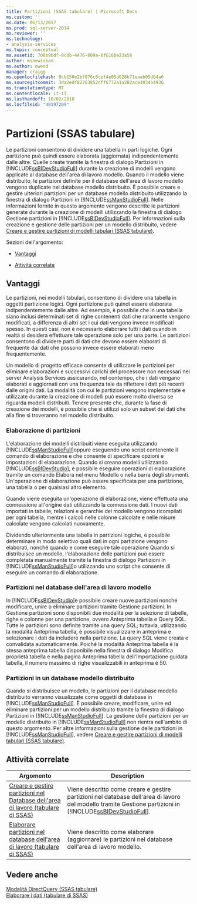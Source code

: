 ```yaml
---
title: Partizioni (SSAS tabulare) | Microsoft Docs
ms.custom: ''
ms.date: 06/13/2017
ms.prod: sql-server-2014
ms.reviewer: ''
ms.technology:
- analysis-services
ms.topic: conceptual
ms.assetid: 708b9bdf-8c0b-4476-809a-8f616be23a58
author: minewiskan
ms.author: owend
manager: craigg
ms.openlocfilehash: 0cb150e2bf076c6cef4e05d626b71eaab05d64a6
ms.sourcegitcommit: 3da2edf82763852cff6772a1a282ace3034b4936
ms.translationtype: MT
ms.contentlocale: it-IT
ms.lasthandoff: 10/02/2018
ms.locfileid: "48197209"
---
```

# <a name="partitions-ssas-tabular"></a>Partizioni (SSAS tabulare)
  Le partizioni consentono di dividere una tabella in parti logiche. Ogni partizione può quindi essere elaborata (aggiornata) indipendentemente dalle altre. Quelle create tramite la finestra di dialogo Partizioni in [!INCLUDE[ssBIDevStudioFull](../../includes/ssbidevstudiofull-md.md)] durante la creazione di modelli vengono applicate al database dell'area di lavoro modello. Quando il modello viene distribuito, le partizioni definite per il database dell'area di lavoro modello vengono duplicate nel database modello distribuito. È possibile creare e gestire ulteriori partizioni per un database modello distribuito utilizzando la finestra di dialogo Partizioni in [!INCLUDE[ssManStudioFull](../../includes/ssmanstudiofull-md.md)].  Nelle informazioni fornite in questo argomento vengono descritte le partizioni generate durante la creazione di modelli utilizzando la finestra di dialogo Gestione partizioni in [!INCLUDE[ssBIDevStudioFull](../../includes/ssbidevstudiofull-md.md)]. Per informazioni sulla creazione e gestione delle partizioni per un modello distribuito, vedere [Creare e gestire partizioni di modelli tabulari &#40;SSAS tabulare&#41;](create-and-manage-tabular-model-partitions-ssas-tabular.md).  
  
 Sezioni dell'argomento:  
  
-   [Vantaggi](#bkmk_benefits)  
  
-   [Attività correlate](#bkmk_related_tasks)  
  
##  <a name="bkmk_benefits"></a> Vantaggi  
 Le partizioni, nei modelli tabulari, consentono di dividere una tabella in oggetti partizione logici. Ogni partizione può quindi essere elaborata indipendentemente dalle altre. Ad esempio, è possibile che in una tabella siano inclusi determinati set di righe contenenti dati che raramente vengono modificati, a differenza di altri set i cui dati vengono invece modificati spesso. In questi casi, non è necessario elaborare tutti i dati quando in realtà si desidera effettuare tale operazione solo per una parte. Le partizioni consentono di dividere parti di dati che devono essere elaborati di frequente dai dati che possono invece essere elaborati meno frequentemente.  
  
 Un modello di progetto efficace consente di utilizzare le partizioni per eliminare elaborazioni e successivi carichi del processore non necessari nei server Analysis Services assicurando, nel contempo, che i dati vengano elaborati e aggiornati con una frequenza tale da riflettere i dati più recenti dalle origini dati. La modalità con cui le partizioni vengono implementate e utilizzate durante la creazione di modelli può essere molto diversa se riguarda modelli distribuiti. Tenere presente che, durante la fase di creazione dei modelli, è possibile che si utilizzi solo un subset dei dati che alla fine si troveranno nel modello distribuito.  
  
### <a name="processing-partitions"></a>Elaborazione di partizioni  
 L'elaborazione dei modelli distribuiti viene eseguita utilizzando [!INCLUDE[ssManStudioFull](../../includes/ssmanstudiofull-md.md)]oppure eseguendo uno script contenente il comando di elaborazione e che consente di specificare opzioni e impostazioni di elaborazione. Quando si creano modelli utilizzando [!INCLUDE[ssBIDevStudio](../../includes/ssbidevstudio-md.md)], è possibile eseguire operazioni di elaborazione tramite un comando Elabora nel menu Modello o nella barra degli strumenti. Un'operazione di elaborazione può essere specificata per una partizione, una tabella o per qualsiasi altro elemento.  
  
 Quando viene eseguita un'operazione di elaborazione, viene effettuata una connessione all'origine dati utilizzando la connessione dati. I nuovi dati importati in tabelle, relazioni e gerarchie del modello vengono ricompilati per ogni tabella, mentre i calcoli nelle colonne calcolate e nelle misure calcolate vengono calcolati nuovamente.  
  
 Dividendo ulteriormente una tabella in partizioni logiche, è possibile determinare in modo selettivo quali dati in ogni partizione vengono elaborati, nonché quando e come eseguire tale operazione Quando si distribuisce un modello, l'elaborazione delle partizioni può essere completata manualmente tramite la finestra di dialogo Partizioni in [!INCLUDE[ssManStudioFull](../../includes/ssmanstudiofull-md.md)]o utilizzando uno script che consente di eseguire un comando di elaborazione.  
  
### <a name="partitions-in-the-model-workspace-database"></a>Partizioni nel database dell'area di lavoro modello  
 In [!INCLUDE[ssBIDevStudio](../../includes/ssbidevstudio-md.md)]è possibile creare nuove partizioni nonché modificare, unire o eliminare partizioni tramite Gestione partizioni. In Gestione partizioni sono disponibili due modalità per la selezione di tabelle, righe e colonne per una partizione, ovvero Anteprima tabella e Query SQL. Tutte le partizioni sono definite tramite una query SQL; tuttavia, utilizzando la modalità Anteprima tabella, è possibile visualizzare in anteprima e selezionare i dati da includere nella partizione. La query SQL viene creata e convalidata automaticamente. Poiché la modalità Anteprima tabella è la stessa anteprima tabella disponibile nella finestra di dialogo Modifica proprietà tabella e nella pagina Anteprima tabella dell'Importazione guidata tabella, il numero massimo di righe visualizzabili in anteprima è 50.  
  
### <a name="partitions-in-a-deployed-model-database"></a>Partizioni in un database modello distribuito  
 Quando si distribuisce un modello, le partizioni per il database modello distribuito verranno visualizzate come oggetti di database in [!INCLUDE[ssManStudioFull](../../includes/ssmanstudiofull-md.md)]. È possibile creare, modificare, unire ed eliminare partizioni per un modello distribuito tramite la finestra di dialogo Partizioni in [!INCLUDE[ssManStudioFull](../../includes/ssmanstudiofull-md.md)]. La gestione delle partizioni per un modello distribuito in [!INCLUDE[ssManStudioFull](../../includes/ssmanstudiofull-md.md)] non rientra nell'ambito di questo argomento. Per altre informazioni sulla gestione delle partizioni in [!INCLUDE[ssManStudioFull](../../includes/ssmanstudiofull-md.md)], vedere [Creare e gestire partizioni di modelli tabulari &#40;SSAS tabulare&#41;](create-and-manage-tabular-model-partitions-ssas-tabular.md).  
  
##  <a name="bkmk_related_tasks"></a> Attività correlate  
  
|Argomento|Description|  
|-----------|-----------------|  
|[Creare e gestire partizioni nel Database dell'area di lavoro &#40;tabulare di SSAS&#41;](workspace-database-ssas-tabular.md)|Viene descritto come creare e gestire partizioni nel database dell'area di lavoro del modello tramite Gestione partizioni in [!INCLUDE[ssBIDevStudioFull](../../includes/ssbidevstudiofull-md.md)].|  
|[Elaborare partizioni nel database dell'area di lavoro &#40;tabulare di SSAS&#41;](process-partitions-in-the-workspace-databse-ssas-tabular.md)|Viene descritto come elaborare (aggiornare) le partizioni nel database dell'area di lavoro modello.|  
  
## <a name="see-also"></a>Vedere anche  
 [Modalità DirectQuery &#40;SSAS tabulare&#41;](directquery-mode-ssas-tabular.md)   
 [Elaborare i dati &#40;tabulare di SSAS&#41;](../process-data-ssas-tabular.md)  
  
  
